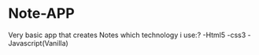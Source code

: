 # Note-APP
Very basic app that creates Notes
which technology i use:?
-Html5
-css3
-Javascript(Vanilla)
